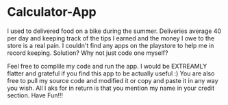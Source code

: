 # Calculator-App
I used to delivered food on a bike during the summer. 
Deliveries average 40 per day and keeping track of the tips I earned and the money I owe to the store is a real pain. 
I couldn't find any apps on the playstore to help me in record keeping. Solution? Why not just code one myself?


Feel free to complile my code and run the app. I would be EXTREAMLY flatter and grateful if you find this app to be actually useful :)
You are also free to pull my source code and modified it or copy and paste it in any way you wish. All I aks for in return is that you 
mention my name in your credit section. Have Fun!!!
